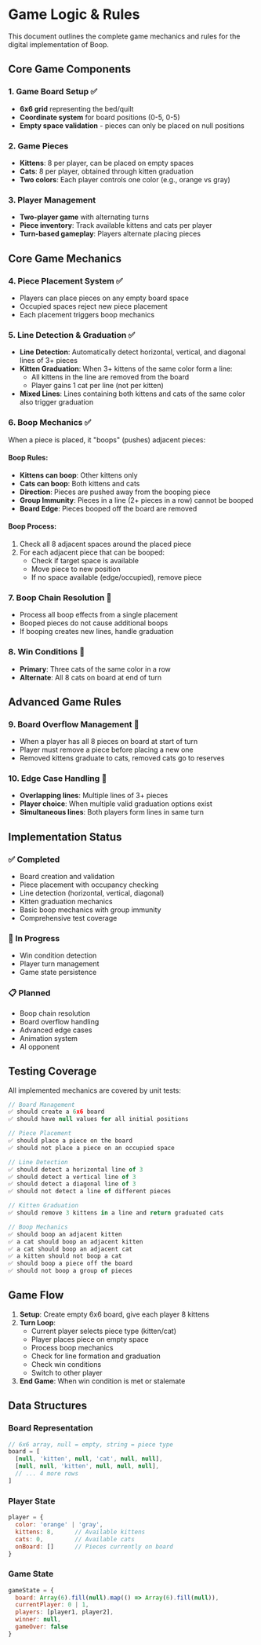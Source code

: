 # Game Logic & Rules

This document outlines the complete game mechanics and rules for the digital implementation of Boop.

## Core Game Components

### 1. Game Board Setup ✅
- **6x6 grid** representing the bed/quilt
- **Coordinate system** for board positions (0-5, 0-5)
- **Empty space validation** - pieces can only be placed on null positions

### 2. Game Pieces
- **Kittens**: 8 per player, can be placed on empty spaces
- **Cats**: 8 per player, obtained through kitten graduation
- **Two colors**: Each player controls one color (e.g., orange vs gray)

### 3. Player Management
- **Two-player game** with alternating turns
- **Piece inventory**: Track available kittens and cats per player
- **Turn-based gameplay**: Players alternate placing pieces

## Core Game Mechanics

### 4. Piece Placement System ✅
- Players can place pieces on any empty board space
- Occupied spaces reject new piece placement
- Each placement triggers boop mechanics

### 5. Line Detection & Graduation ✅
- **Line Detection**: Automatically detect horizontal, vertical, and diagonal lines of 3+ pieces
- **Kitten Graduation**: When 3+ kittens of the same color form a line:
  - All kittens in the line are removed from the board
  - Player gains 1 cat per line (not per kitten)
- **Mixed Lines**: Lines containing both kittens and cats of the same color also trigger graduation

### 6. Boop Mechanics ✅
When a piece is placed, it "boops" (pushes) adjacent pieces:

#### Boop Rules:
- **Kittens can boop**: Other kittens only
- **Cats can boop**: Both kittens and cats
- **Direction**: Pieces are pushed away from the booping piece
- **Group Immunity**: Pieces in a line (2+ pieces in a row) cannot be booped
- **Board Edge**: Pieces booped off the board are removed

#### Boop Process:
1. Check all 8 adjacent spaces around the placed piece
2. For each adjacent piece that can be booped:
   - Check if target space is available
   - Move piece to new position
   - If no space available (edge/occupied), remove piece

### 7. Boop Chain Resolution 🚧
- Process all boop effects from a single placement
- Booped pieces do not cause additional boops
- If booping creates new lines, handle graduation

### 8. Win Conditions 🚧
- **Primary**: Three cats of the same color in a row
- **Alternate**: All 8 cats on board at end of turn

## Advanced Game Rules

### 9. Board Overflow Management 🚧
- When a player has all 8 pieces on board at start of turn
- Player must remove a piece before placing a new one
- Removed kittens graduate to cats, removed cats go to reserves

### 10. Edge Case Handling 🚧
- **Overlapping lines**: Multiple lines of 3+ pieces
- **Player choice**: When multiple valid graduation options exist
- **Simultaneous lines**: Both players form lines in same turn

## Implementation Status

### ✅ Completed
- Board creation and validation
- Piece placement with occupancy checking
- Line detection (horizontal, vertical, diagonal)
- Kitten graduation mechanics
- Basic boop mechanics with group immunity
- Comprehensive test coverage

### 🚧 In Progress
- Win condition detection
- Player turn management
- Game state persistence

### 📋 Planned
- Boop chain resolution
- Board overflow handling
- Advanced edge cases
- Animation system
- AI opponent

## Testing Coverage

All implemented mechanics are covered by unit tests:

```javascript
// Board Management
✅ should create a 6x6 board
✅ should have null values for all initial positions

// Piece Placement
✅ should place a piece on the board
✅ should not place a piece on an occupied space

// Line Detection
✅ should detect a horizontal line of 3
✅ should detect a vertical line of 3
✅ should detect a diagonal line of 3
✅ should not detect a line of different pieces

// Kitten Graduation
✅ should remove 3 kittens in a line and return graduated cats

// Boop Mechanics
✅ should boop an adjacent kitten
✅ a cat should boop an adjacent kitten
✅ a cat should boop an adjacent cat
✅ a kitten should not boop a cat
✅ should boop a piece off the board
✅ should not boop a group of pieces
```

## Game Flow

1. **Setup**: Create empty 6x6 board, give each player 8 kittens
2. **Turn Loop**:
   - Current player selects piece type (kitten/cat)
   - Player places piece on empty space
   - Process boop mechanics
   - Check for line formation and graduation
   - Check win conditions
   - Switch to other player
3. **End Game**: When win condition is met or stalemate

## Data Structures

### Board Representation
```javascript
// 6x6 array, null = empty, string = piece type
board = [
  [null, 'kitten', null, 'cat', null, null],
  [null, null, 'kitten', null, null, null],
  // ... 4 more rows
]
```

### Player State
```javascript
player = {
  color: 'orange' | 'gray',
  kittens: 8,      // Available kittens
  cats: 0,         // Available cats
  onBoard: []      // Pieces currently on board
}
```

### Game State
```javascript
gameState = {
  board: Array(6).fill(null).map(() => Array(6).fill(null)),
  currentPlayer: 0 | 1,
  players: [player1, player2],
  winner: null,
  gameOver: false
}
```
